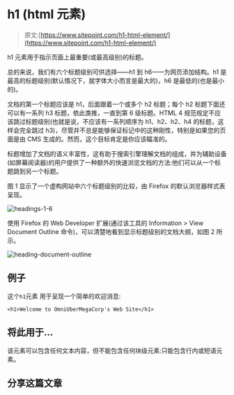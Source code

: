 # h1 (html 元素)

> 原文:[https://www.sitepoint.com/h1-html-element/](https://www.sitepoint.com/h1-html-element/)

h1 元素用于指示页面上最重要(或最高级别)的标题。

总的来说，我们有六个标题级别可供选择——h1 到 h6——为网页添加结构。h1 是最高的标题级别(默认情况下，就字体大小而言是最大的)，h6 是最低的(也是最小的)。

文档的第一个标题应该是 h1，后面跟着一个或多个 h2 标题；每个 h2 标题下面还可以有一系列 h3 标题，依此类推，一直到第 6 级标题。HTML 4 规范规定不应该跳过标题级别(也就是说，不应该有一系列顺序为 h1、h2、h2、h4 的标题，这样会完全跳过 h3)，尽管并不总是能够保证标记中的这种刚性，特别是如果您的页面是由 CMS 生成的。然而，这个目标肯定是你应该瞄准的。

标题增加了文档的语义丰富性，这有助于搜索引擎理解文档的组成，并为辅助设备(如屏幕阅读器)的用户提供了一种额外的快速浏览文档的方法:他们可以从一个标题跳到另一个标题。

图 1 显示了一个虚构网站中六个标题级别的比较，由 Firefox 的默认浏览器样式表呈现。

![headings-1-6](../Images/192e041831b715ecfd1d46177da554f1.png)

使用 Firefox 的 Web Developer 扩展(通过该工具的 Information > View Document Outline 命令)，可以清楚地看到显示标题级别的文档大纲，如图 2 所示。

![heading-document-outline](../Images/dbb94c77a0b79ac67d0f96596ead0bee.png)

## 例子

这个`h1`元素
用于呈现一个简单的欢迎消息:

```
<h1>Welcome to OmniUberMegaCorp's Web Site</h1>
```

## 将此用于…

该元素可以包含任何文本内容，但不能包含任何块级元素:只能包含行内或短语元素。

## 分享这篇文章